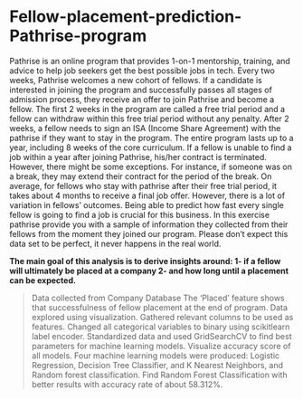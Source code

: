 # Fellow-placement-prediction-Pathrise-program
Pathrise is an online program that provides 1-on-1 mentorship, training, and advice to help job seekers get the best possible jobs in tech. 
Every two weeks, Pathrise welcomes a new cohort of fellows. If a candidate is interested in joining the program and successfully passes all stages of admission process, they receive an offer to join Pathrise and become a fellow. 
The first 2 weeks in the program are called a free trial period and a fellow can withdraw within this free trial period without any penalty. After 2 weeks, a fellow needs to sign an ISA (Income Share Agreement) with the pathrise if they want to stay in the program. The entire program lasts up to a year, including 8 weeks of the core curriculum. If a fellow is unable to find a job within a year after joining Pathrise, his/her contract is terminated. However, there might be some exceptions. For instance, if someone was on a break, they may extend their contract for the period of the break. 
On average, for fellows who stay with pathrise after their free trial period, it takes about 4 months to receive a final job offer. However, there is a lot of variation in fellows’ outcomes. Being able to predict how fast every single fellow is going to find a job is crucial for this business. In this exercise pathrise provide you with a sample of information they collected from their fellows from the moment they joined our program. Please don’t expect this data set to be perfect, it never happens in the real world.

**The main goal of this analysis is to derive insights around:
1- if a fellow will ultimately be placed at a company
2- and how long until a placement can be expected.**

> Data collected from Company Database
> The ‘Placed’ feature shows that successfulness of fellow placement at the end of program.
> Data explored using visualization. Gathered relevant columns to be used as  features. Changed all categorical variables to binary using scikitlearn label encoder.  Standardized data and used GridSearchCV to find best parameters for machine learning models. Visualize accuracy score of all models.
> Four machine learning models were produced: Logistic Regression, Decision Tree Classifier, and K Nearest Neighbors, and Random forest classification. Find Random Forest Classification with better results with accuracy rate of about 58.312%. 
